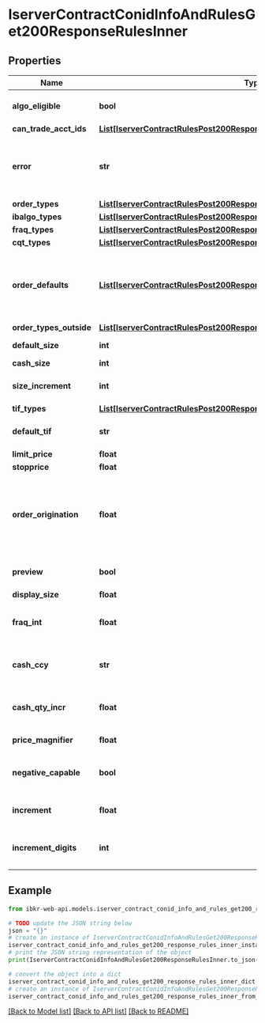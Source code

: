 # IserverContractConidInfoAndRulesGet200ResponseRulesInner


## Properties

Name | Type | Description | Notes
------------ | ------------- | ------------- | -------------
**algo_eligible** | **bool** | Contract supports algo orders | [optional] 
**can_trade_acct_ids** | [**List[IserverContractRulesPost200ResponseRulesInnerCanTradeAcctIdsInner]**](IserverContractRulesPost200ResponseRulesInnerCanTradeAcctIdsInner.md) |  | [optional] 
**error** | **str** | Returns a description on any errors with order presets | [optional] 
**order_types** | [**List[IserverContractRulesPost200ResponseRulesInnerOrderTypesInner]**](IserverContractRulesPost200ResponseRulesInnerOrderTypesInner.md) |  | [optional] 
**ibalgo_types** | [**List[IserverContractRulesPost200ResponseRulesInnerIbalgoTypesInner]**](IserverContractRulesPost200ResponseRulesInnerIbalgoTypesInner.md) |  | [optional] 
**fraq_types** | [**List[IserverContractRulesPost200ResponseRulesInnerFraqTypesInner]**](IserverContractRulesPost200ResponseRulesInnerFraqTypesInner.md) |  | [optional] 
**cqt_types** | [**List[IserverContractRulesPost200ResponseRulesInnerCqtTypesInner]**](IserverContractRulesPost200ResponseRulesInnerCqtTypesInner.md) |  | [optional] 
**order_defaults** | [**List[IserverContractRulesPost200ResponseRulesInnerOrderDefaultsInner]**](IserverContractRulesPost200ResponseRulesInnerOrderDefaultsInner.md) | If object returned will provide the defaults based on user settings | [optional] 
**order_types_outside** | [**List[IserverContractRulesPost200ResponseRulesInnerOrderTypesOutsideInner]**](IserverContractRulesPost200ResponseRulesInnerOrderTypesOutsideInner.md) |  | [optional] 
**default_size** | **int** | Default quantity | [optional] 
**cash_size** | **int** | cash value | [optional] 
**size_increment** | **int** | increment quantity value | [optional] 
**tif_types** | [**List[IserverContractRulesPost200ResponseRulesInnerTifTypesInner]**](IserverContractRulesPost200ResponseRulesInnerTifTypesInner.md) |  | [optional] 
**default_tif** | **str** | Default time in force value | [optional] 
**limit_price** | **float** | Limit price | [optional] 
**stopprice** | **float** | Stop price | [optional] 
**order_origination** | **float** | Order origin designation for US securities options and Options Clearing Corporation | [optional] 
**preview** | **bool** | order preview required | [optional] 
**display_size** | **float** |  | [optional] 
**fraq_int** | **float** | decimal places for fractional order size | [optional] 
**cash_ccy** | **str** | Cash currency for the contract | [optional] 
**cash_qty_incr** | **float** | Increment value for cash quantity | [optional] 
**price_magnifier** | **float** | Price Magnifier | [optional] 
**negative_capable** | **bool** | trading negative price support | [optional] 
**increment** | **float** | Price increment value | [optional] 
**increment_digits** | **int** | Number of digits for price increment | [optional] 

## Example

```python
from ibkr-web-api.models.iserver_contract_conid_info_and_rules_get200_response_rules_inner import IserverContractConidInfoAndRulesGet200ResponseRulesInner

# TODO update the JSON string below
json = "{}"
# create an instance of IserverContractConidInfoAndRulesGet200ResponseRulesInner from a JSON string
iserver_contract_conid_info_and_rules_get200_response_rules_inner_instance = IserverContractConidInfoAndRulesGet200ResponseRulesInner.from_json(json)
# print the JSON string representation of the object
print(IserverContractConidInfoAndRulesGet200ResponseRulesInner.to_json())

# convert the object into a dict
iserver_contract_conid_info_and_rules_get200_response_rules_inner_dict = iserver_contract_conid_info_and_rules_get200_response_rules_inner_instance.to_dict()
# create an instance of IserverContractConidInfoAndRulesGet200ResponseRulesInner from a dict
iserver_contract_conid_info_and_rules_get200_response_rules_inner_from_dict = IserverContractConidInfoAndRulesGet200ResponseRulesInner.from_dict(iserver_contract_conid_info_and_rules_get200_response_rules_inner_dict)
```
[[Back to Model list]](../README.md#documentation-for-models) [[Back to API list]](../README.md#documentation-for-api-endpoints) [[Back to README]](../README.md)


